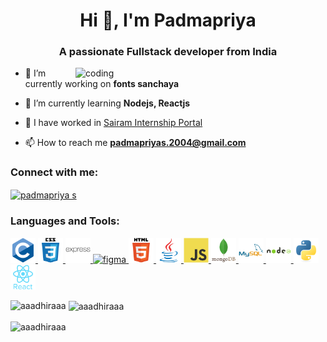 
<h1 align="center">Hi 👋, I'm Padmapriya</h1>
<h3 align="center">A passionate Fullstack developer from India</h3>
<img align="right" alt="coding" width="400" src="https://cdn.dribbble.com/users/2704414/screenshots/7466903/selfportrait.gif">

- 🔭 I’m currently working on **fonts sanchaya**

- 🌱 I’m currently learning **Nodejs, Reactjs**

- 🤝 I have worked in [Sairam Internship Portal](https://github.com/Vishal-Marvel/internship-portal-backend)

- 📫 How to reach me **padmapriyas.2004@gmail.com**

<h3 align="left">Connect with me:</h3>
<p align="left">
<a href="https://linkedin.com/in/padmapriya s" target="blank"><img align="center" src="https://raw.githubusercontent.com/rahuldkjain/github-profile-readme-generator/master/src/images/icons/Social/linked-in-alt.svg" alt="padmapriya s" height="30" width="40" /></a>
</p>

<h3 align="left">Languages and Tools:</h3>
<p align="left"> <a href="https://www.cprogramming.com/" target="_blank" rel="noreferrer"> <img src="https://raw.githubusercontent.com/devicons/devicon/master/icons/c/c-original.svg" alt="c" width="40" height="40"/> </a> <a href="https://www.w3schools.com/css/" target="_blank" rel="noreferrer"> <img src="https://raw.githubusercontent.com/devicons/devicon/master/icons/css3/css3-original-wordmark.svg" alt="css3" width="40" height="40"/> </a> <a href="https://expressjs.com" target="_blank" rel="noreferrer"> <img src="https://raw.githubusercontent.com/devicons/devicon/master/icons/express/express-original-wordmark.svg" alt="express" width="40" height="40"/> </a> <a href="https://www.figma.com/" target="_blank" rel="noreferrer"> <img src="https://www.vectorlogo.zone/logos/figma/figma-icon.svg" alt="figma" width="40" height="40"/> </a> <a href="https://www.w3.org/html/" target="_blank" rel="noreferrer"> <img src="https://raw.githubusercontent.com/devicons/devicon/master/icons/html5/html5-original-wordmark.svg" alt="html5" width="40" height="40"/> </a> <a href="https://www.java.com" target="_blank" rel="noreferrer"> <img src="https://raw.githubusercontent.com/devicons/devicon/master/icons/java/java-original.svg" alt="java" width="40" height="40"/> </a> <a href="https://developer.mozilla.org/en-US/docs/Web/JavaScript" target="_blank" rel="noreferrer"> <img src="https://raw.githubusercontent.com/devicons/devicon/master/icons/javascript/javascript-original.svg" alt="javascript" width="40" height="40"/> </a> <a href="https://www.mongodb.com/" target="_blank" rel="noreferrer"> <img src="https://raw.githubusercontent.com/devicons/devicon/master/icons/mongodb/mongodb-original-wordmark.svg" alt="mongodb" width="40" height="40"/> </a> <a href="https://www.mysql.com/" target="_blank" rel="noreferrer"> <img src="https://raw.githubusercontent.com/devicons/devicon/master/icons/mysql/mysql-original-wordmark.svg" alt="mysql" width="40" height="40"/> </a> <a href="https://nodejs.org" target="_blank" rel="noreferrer"> <img src="https://raw.githubusercontent.com/devicons/devicon/master/icons/nodejs/nodejs-original-wordmark.svg" alt="nodejs" width="40" height="40"/> </a> <a href="https://www.python.org" target="_blank" rel="noreferrer"> <img src="https://raw.githubusercontent.com/devicons/devicon/master/icons/python/python-original.svg" alt="python" width="40" height="40"/> </a> <a href="https://reactjs.org/" target="_blank" rel="noreferrer"> <img src="https://raw.githubusercontent.com/devicons/devicon/master/icons/react/react-original-wordmark.svg" alt="react" width="40" height="40"/> </a> </p>

<p><img align="left" src="https://github-readme-stats.vercel.app/api/top-langs?username=aaadhiraaa&show_icons=true&locale=en&layout=compact" alt="aaadhiraaa" /></p>

<p>&nbsp;<img align="center" src="https://github-readme-stats.vercel.app/api?username=aaadhiraaa&show_icons=true&locale=en" alt="aaadhiraaa" /></p>

<p><img align="center" src="https://github-readme-streak-stats.herokuapp.com/?user=aaadhiraaa&" alt="aaadhiraaa" /></p>



<!--
**AAADHIRAAA/AAADHIRAAA** is a ✨ _special_ ✨ repository because its `README.md` (this file) appears on your GitHub profile.

Here are some ideas to get you started:


- 🔭 I’m currently working on fonts sanchaya
- 🌱 I’m currently learning Nodejs, Reactjs
- 👯 I have worked in[ Sairam Internship Portal](https://github.com/Vishal-Marvel/internship-portal-backend)
- 📫 How to reach me: padmapriyas.2004@gmail.com

*Connect with me* 
  [Linkedin](https://www.linkedin.com/in/padmapriya-s-653445219/)
  
- 🤔 I’m looking for help with ..
- 💬 Ask me about ...

- 😄 Pronouns: ...
- ⚡ Fun fact: ...
-->
